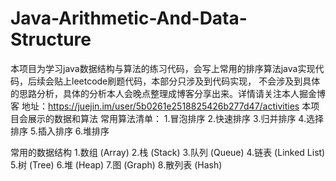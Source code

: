 # Java-Arithmetic-And-Data-Structure
本项目为学习java数据结构与算法的练习代码，会写上常用的排序算法java实现代码，后续会贴上leetcode刷题代码，本部分只涉及到代码实现，
不会涉及到具体的思路分析，具体的分析本人会晚点整理成博客分享出来。详情请关注本人掘金博客
地址：https://juejin.im/user/5b0261e2518825426b277d47/activities
本项目会展示的数据和算法
常用算法清单：
1.冒泡排序
2.快速排序
3.归并排序
4.选择排序
5.插入排序
6.堆排序


常用的数据结构
1.数组 (Array)
2.栈 (Stack)
3.队列 (Queue)
4.链表 (Linked List)
5.树 (Tree)
6.堆 (Heap)
7.图 (Graph)
8.散列表 (Hash)
